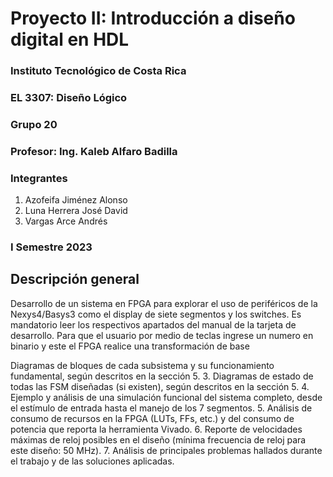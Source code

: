# Proyecto II: Introducción a diseño digital en HDL

### Instituto Tecnológico de Costa Rica
### EL 3307: Diseño Lógico
### Grupo 20
### Profesor: Ing. Kaleb Alfaro Badilla

### Integrantes
1. Azofeifa Jiménez Alonso
2. Luna Herrera José David
3. Vargas Arce Andrés


### I Semestre 2023

## Descripción general

 Desarrollo de un sistema en FPGA para explorar el uso de periféricos de la Nexys4/Basys3 como el display de siete segmentos y los switches. Es mandatorio leer los respectivos apartados del manual de la tarjeta de desarrollo. Para que el usuario por medio de teclas ingrese un numero en binario y este el FPGA realice una transformación de base 

Diagramas de bloques de cada subsistema y su funcionamiento fundamental, según descritos en la
sección 5.
3. Diagramas de estado de todas las FSM diseñadas (si existen), según descritos en la sección 5.
4. Ejemplo y análisis de una simulación funcional del sistema completo, desde el estímulo de entrada
hasta el manejo de los 7 segmentos.
5. Análisis de consumo de recursos en la FPGA (LUTs, FFs, etc.) y del consumo de potencia que reporta
la herramienta Vivado.
6. Reporte de velocidades máximas de reloj posibles en el diseño (mínima frecuencia de reloj para este
diseño: 50 MHz).
7. Análisis de principales problemas hallados durante el trabajo y de las soluciones aplicadas.
